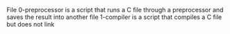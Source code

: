 File 0-preprocessor is a script that runs a C file through a preprocessor and saves the result into another file
1-compiler is a script that compiles a C file but does not link
